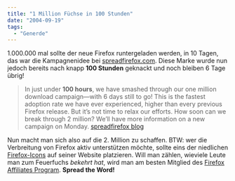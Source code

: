 ```yaml
---
title: "1 Million Füchse in 100 Stunden"
date: "2004-09-19"
tags:
  - "Generde"
---
```


1.000.000 mal sollte der neue Firefox runtergeladen werden, in 10 Tagen, das war die Kampagnenidee bei [spreadfirefox.com](http://www.spreadfirefox.com/). Diese Marke wurde nun jedoch bereits nach knapp **100 Stunden** geknackt und noch bleiben 6 Tage übrig!

> In just under **100 hours**, we have smashed through our one million download campaign—with 6 days still to go! This is the fastest adoption rate we have ever experienced, higher than every previous Firefox release. But it’s not time to relax our efforts. How soon can we break through 2 million? We’ll have more information on a new campaign on Monday. [spreadfirefox blog](http://www.spreadfirefox.com/?q=node/view/875)

Nun macht man sich also auf die 2. Million zu schaffen. BTW: wer die Verbreitung von Firefox aktiv unterstützen möchte, sollte eins der niedlichen [Firefox-Icons](http://www.spreadfirefox.com/?q=affiliates/homepage) auf seiner Website platzieren. Will man zählen, wieviele Leute man zum Feuerfuchs _bekehrt hat_, wird man am besten Mitglied des [Firefox Affiliates Program](http://www.spreadfirefox.com/?q=node/view/88). **Spread the Word!**
